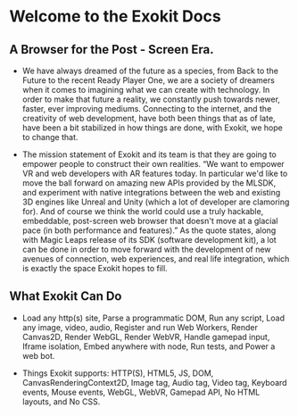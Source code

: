 # Welcome to the Exokit Docs

## A Browser for the Post - Screen Era.

 * We have always dreamed of the future as a species, from Back to the Future to the recent Ready Player One, we are a society of dreamers when it comes to imagining what we can create with technology. In order to make that future a reality, we constantly push towards newer, faster, ever improving mediums. Connecting to the internet, and the creativity of web development, have both been things that as of late, have been a bit stabilized in how things are done, with Exokit, we hope to change that.

 * The mission statement of Exokit and its team is that they are going to empower people to construct their own realities. “We want to empower VR and web developers with AR features today. In particular we'd like to move the ball forward on amazing new APIs provided by the MLSDK, and experiment with native integrations between the web and existing 3D engines like Unreal and Unity (which a lot of developer are clamoring for). And of course we think the world could use a truly hackable, embeddable, post-screen web browser that doesn't move at a glacial pace (in both performance and features).” As the quote states, along with Magic Leaps release of its SDK (software development kit), a lot can be done in order to move forward with the development of new avenues of connection, web experiences, and real life integration, which is exactly the space Exokit hopes to fill.


## What Exokit Can Do

  * Load any http(s) site, Parse a programmatic DOM, Run any script, Load any image, video, audio, Register and run Web Workers,      Render Canvas2D, Render WebGL, Render WebVR,  Handle gamepad input, Iframe isolation, Embed anywhere with node, Run tests, and Power a web bot.
  
  * Things Exokit supports: HTTP(S), HTML5,  JS, DOM, CanvasRenderingContext2D, Image tag, Audio tag, Video tag,  Keyboard events, Mouse events, WebGL, WebVR, Gamepad API, No HTML layouts, and No CSS.
